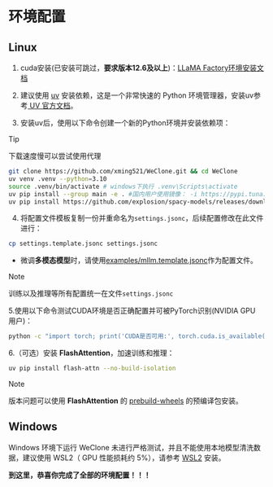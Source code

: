 
# 环境配置

## Linux

1. cuda安装(已安装可跳过，**要求版本12.6及以上**)：[LLaMA Factory环境安装文档](https://llamafactory.readthedocs.io/zh-cn/latest/getting_started/installation.html#cuda) 

2. 建议使用 [uv](https://docs.astral.sh/uv/) 安装依赖，这是一个非常快速的 Python 环境管理器，安装uv参考[ UV 官方文档](https://docs.astral.sh/uv/getting-started/installation/)。

3. 安装uv后，使用以下命令创建一个新的Python环境并安装依赖项：
> [!TIP]
> 下载速度慢可以尝试使用代理
```bash
git clone https://github.com/xming521/WeClone.git && cd WeClone
uv venv .venv --python=3.10
source .venv/bin/activate # windows下执行 .venv\Scripts\activate
uv pip install --group main -e . #国内用户使用镜像： -i https://pypi.tuna.tsinghua.edu.cn/simple/ 
uv pip install https://github.com/explosion/spacy-models/releases/download/zh_core_web_sm-3.8.0/zh_core_web_sm-3.8.0-py3-none-any.whl
```

4. 将配置文件模板复制一份并重命名为`settings.jsonc`，后续配置修改在此文件进行：
```bash
cp settings.template.jsonc settings.jsonc
```
- 微调**多模态模型**时，请使用[examples/mllm.template.jsonc](https://github.com/xming521/WeClone/blob/master/examples/mllm.template.jsonc)作为配置文件。

> [!NOTE]
> 训练以及推理等所有配置统一在文件`settings.jsonc`

5.使用以下命令测试CUDA环境是否正确配置并可被PyTorch识别(NVIDIA GPU 用户)：
```bash
python -c "import torch; print('CUDA是否可用:', torch.cuda.is_available());"
```

6.（可选）安装 **FlashAttention**，加速训练和推理：
```bash
uv pip install flash-attn --no-build-isolation
```
> [!NOTE]
> 版本问题可以使用 **FlashAttention** 的 [prebuild-wheels](https://github.com/mjun0812/flash-attention-prebuild-wheels/releases) 的预编译包安装。

## Windows

Windows 环境下运行 WeClone 未进行严格测试，并且不能使用本地模型清洗数据，建议使用 WSL2（ GPU 性能损耗约 5%），请参考 [WSL2](https://learn.microsoft.com/zh-cn/windows/wsl/install) 安装。




**到这里，恭喜你完成了全部的环境配置！！！**